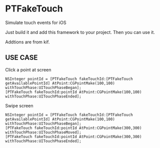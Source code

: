 # PTFakeTouch
Simulate touch events for iOS

Just build it and add this framework to your project.
Then you can use it.

Addtions are from kif.

USE CASE
-------------
Click a point at screen

	NSInteger pointId = [PTFakeTouch fakeTouchId:[PTFakeTouch getAvailablePointId] AtPoint:CGPointMake(100,100) withTouchPhase:UITouchPhaseBegan];
	[PTFakeTouch fakeTouchId:pointId AtPoint:CGPointMake(100,100) withTouchPhase:UITouchPhaseEnded];

Swipe screen

	NSInteger pointId = [PTFakeTouch fakeTouchId:[PTFakeTouch getAvailablePointId] AtPoint:CGPointMake(100,100) withTouchPhase:UITouchPhaseBegan];
	[PTFakeTouch fakeTouchId:pointId AtPoint:CGPointMake(300,300) withTouchPhase:UITouchPhaseMoved];
	[PTFakeTouch fakeTouchId:pointId AtPoint:CGPointMake(300,300) withTouchPhase:UITouchPhaseEnded];
